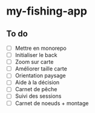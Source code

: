# my-fishing-app

## To do

- [ ] Mettre en monorepo
- [ ] Initialiser le back
- [ ] Zoom sur carte
- [ ] Améliorer taille carte
- [ ] Orientation paysage
- [ ] Aide à la décision
- [ ] Carnet de pêche
- [ ] Suivi des sessions
- [ ] Carnet de noeuds + montage

